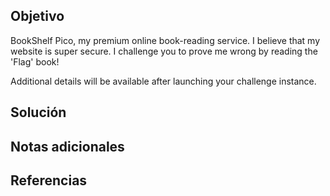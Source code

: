 ## Objetivo
BookShelf Pico, my premium online book-reading service. I believe that my website is super secure. I challenge you to prove me wrong by reading the 'Flag' book!

Additional details will be available after launching your challenge instance.
## Solución

## Notas adicionales

## Referencias